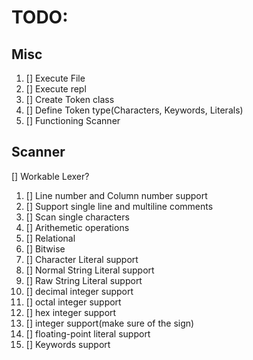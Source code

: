 # TODO:

## Misc

1. [] Execute File
1. [] Execute repl
1. [] Create Token class
1. [] Define Token type(Characters, Keywords, Literals) 
1. [] Functioning Scanner

## Scanner
[] Workable Lexer?

1. [] Line number and Column number support
1. [] Support single line and multiline comments
1. [] Scan single characters
1. [] Arithemetic operations
1. [] Relational
1. [] Bitwise
1. [] Character Literal support 
1. [] Normal String Literal support
1. [] Raw String Literal support
1. [] decimal integer support
1. [] octal integer support
1. [] hex integer support
1. [] integer support(make sure of the sign)
1. [] floating-point literal support
1. [] Keywords support